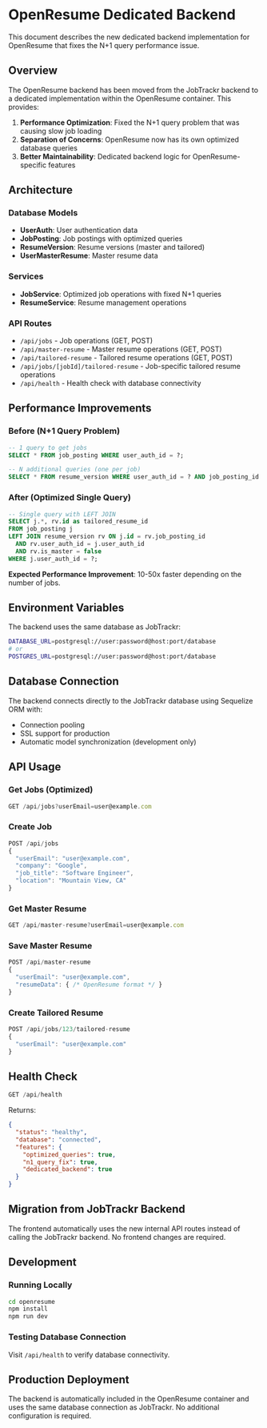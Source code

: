# OpenResume Dedicated Backend

This document describes the new dedicated backend implementation for OpenResume that fixes the N+1 query performance issue.

## Overview

The OpenResume backend has been moved from the JobTrackr backend to a dedicated implementation within the OpenResume container. This provides:

1. **Performance Optimization**: Fixed the N+1 query problem that was causing slow job loading
2. **Separation of Concerns**: OpenResume now has its own optimized database queries
3. **Better Maintainability**: Dedicated backend logic for OpenResume-specific features

## Architecture

### Database Models
- **UserAuth**: User authentication data
- **JobPosting**: Job postings with optimized queries
- **ResumeVersion**: Resume versions (master and tailored)
- **UserMasterResume**: Master resume data

### Services
- **JobService**: Optimized job operations with fixed N+1 queries
- **ResumeService**: Resume management operations

### API Routes
- `/api/jobs` - Job operations (GET, POST)
- `/api/master-resume` - Master resume operations (GET, POST)
- `/api/tailored-resume` - Tailored resume operations (GET, POST)
- `/api/jobs/[jobId]/tailored-resume` - Job-specific tailored resume operations
- `/api/health` - Health check with database connectivity

## Performance Improvements

### Before (N+1 Query Problem)
```sql
-- 1 query to get jobs
SELECT * FROM job_posting WHERE user_auth_id = ?;

-- N additional queries (one per job)
SELECT * FROM resume_version WHERE user_auth_id = ? AND job_posting_id = ? AND is_master = false;
```

### After (Optimized Single Query)
```sql
-- Single query with LEFT JOIN
SELECT j.*, rv.id as tailored_resume_id
FROM job_posting j
LEFT JOIN resume_version rv ON j.id = rv.job_posting_id 
  AND rv.user_auth_id = j.user_auth_id 
  AND rv.is_master = false
WHERE j.user_auth_id = ?;
```

**Expected Performance Improvement**: 10-50x faster depending on the number of jobs.

## Environment Variables

The backend uses the same database as JobTrackr:

```bash
DATABASE_URL=postgresql://user:password@host:port/database
# or
POSTGRES_URL=postgresql://user:password@host:port/database
```

## Database Connection

The backend connects directly to the JobTrackr database using Sequelize ORM with:
- Connection pooling
- SSL support for production
- Automatic model synchronization (development only)

## API Usage

### Get Jobs (Optimized)
```typescript
GET /api/jobs?userEmail=user@example.com
```

### Create Job
```typescript
POST /api/jobs
{
  "userEmail": "user@example.com",
  "company": "Google",
  "job_title": "Software Engineer",
  "location": "Mountain View, CA"
}
```

### Get Master Resume
```typescript
GET /api/master-resume?userEmail=user@example.com
```

### Save Master Resume
```typescript
POST /api/master-resume
{
  "userEmail": "user@example.com",
  "resumeData": { /* OpenResume format */ }
}
```

### Create Tailored Resume
```typescript
POST /api/jobs/123/tailored-resume
{
  "userEmail": "user@example.com"
}
```

## Health Check

```typescript
GET /api/health
```

Returns:
```json
{
  "status": "healthy",
  "database": "connected",
  "features": {
    "optimized_queries": true,
    "n1_query_fix": true,
    "dedicated_backend": true
  }
}
```

## Migration from JobTrackr Backend

The frontend automatically uses the new internal API routes instead of calling the JobTrackr backend. No frontend changes are required.

## Development

### Running Locally
```bash
cd openresume
npm install
npm run dev
```

### Testing Database Connection
Visit `/api/health` to verify database connectivity.

## Production Deployment

The backend is automatically included in the OpenResume container and uses the same database connection as JobTrackr. No additional configuration is required.
